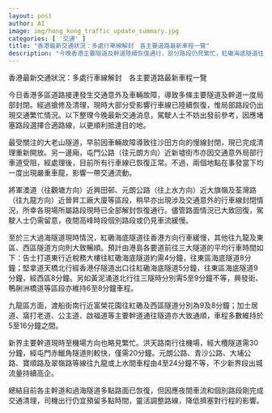 ```yaml
---
layout: post
author: AI
image: img/hong_kong_traffic_update_summary.jpg
categories: [ '交通' ]
title: "香港最新交通狀況：多處行車線解封　各主要道路最新車程一覽"
description: "今晚香港主要隧道及幹道陸續恢復通行，部分路段仍見繁忙，紅磡海底隧道往香港方向行車緩慢。各區車程如大老山、屯門公路均已回復正常，駕駛人士宜預留時間靈活選路。"
---
```

香港最新交通狀況：多處行車線解封　各主要道路最新車程一覽

今日香港多區道路接連發生交通意外及車輛故障，導致多條主要隧道及幹道一度局部封閉。經過搶修及清理，現時大部分受影響行車線已陸續恢復，惟局部路段仍出現交通繁忙情況。以下整理今晚最新交通消息，駕駛人士不妨出發前參考，因應堵塞路段選擇合適路線，以更順利抵達目的地。

最受關注的大老山隧道，早前因車輛故障導致往沙田方向的慢線封閉，現已完成清理重新開放。另一邊廂，屯門公路（往元朗方向）近新墟街市亦因交通意外局部行車道受阻，經處理後，目前所有行車線已恢復正常。不過，兩個地點在事發當下均一度出現嚴重車龍，影響一帶交通流動。

將軍澳道（往觀塘方向）近興田邨、元朗公路（往上水方向）近大旗嶺及荃灣路（往九龍方向）近晉昇工廠大廈等區段，稍早亦出現涉及交通意外的行車線封閉情況，所幸各現場所屬路段現時已全部解封恢復通行。儘管路面情況已大致回復，駕駛人士仍需留意，夜間高峰時段個別路段或仍見車流緩慢。

至於三大過海隧道現時情況，紅磡海底隧道往香港方向行車緩慢，其他往九龍及東區、西區隧道方向則大致暢順。預計由港島各要道前往三大隧道的平均行車時間如下：告士打道東行近稅務大樓往紅磡海底隧道約需4分鐘，往東區海底隧道8分鐘；堅拿道天橋北行經香港仔隧道出口往紅磡海底隧道5分鐘，往東區海底隧道9分鐘，經西區8分鐘。另如黃泥涌道北行往三隧時分別需5至9分鐘不等，興發街、鴨脷洲橋道等區段亦維持6至8分鐘車程。

九龍區方面，渡船街南行近富榮花園往紅磡及西區隧道分別為9及8分鐘；加士居道、窩打老道、公主道、啟福道等主要幹道通往隧道亦大致通順，車程多數維持於5至16分鐘之間。

新界主要幹道現時至機場方向也略見繁忙。洪天路南行往機場，經大欖隧道需30分鐘，經屯門赤鱲角隧道則較快，僅需20分鐘。元朗公路、青沙公路、大埔公路、寶順路及翠嶺路等線往九龍或上水間車程由4至24分鐘不等，不少新界段出城流量持續高企。

總結目前各主幹道和過海隧道多點路面已恢復，但因應夜間車流和個別路段剛完成交通清理，司機出行仍宜預留多點時間，靈活調整路線，降低擠塞對行程的影響。